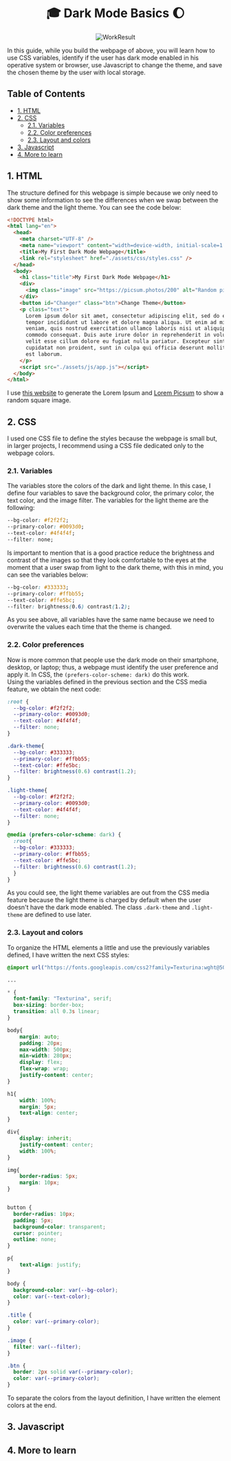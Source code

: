 <div align="center">

# :mortar_board: Dark Mode Basics :moon: <!-- omit in toc -->

![WorkResult](./media/Result.png)

</div>

In this guide, while you build the webpage of above, you will learn how to use CSS variables, identify if the user has dark mode enabled in his operative system or browser, use Javascript to change the theme, and save the chosen theme by the user with local storage.

## Table of Contents <!-- omit in toc -->
- [1. HTML](#1-html)
- [2. CSS](#2-css)
  - [2.1. Variables](#21-variables)
  - [2.2. Color preferences](#22-color-preferences)
  - [2.3. Layout and colors](#23-layout-and-colors)
- [3. Javascript](#3-javascript)
- [4. More to learn](#4-more-to-learn)

## 1. HTML
The structure defined for this webpage is simple because we only need to show some information to see the differences when we swap between the dark theme and the light theme. You can see the code below:

```html
<!DOCTYPE html>
<html lang="en">
  <head>
    <meta charset="UTF-8" />
    <meta name="viewport" content="width=device-width, initial-scale=1.0" />
    <title>My First Dark Mode Webpage</title>
    <link rel="stylesheet" href="./assets/css/styles.css" />
  </head>
  <body>
    <h1 class="title">My First Dark Mode Webpage</h1>
    <div>
      <img class="image" src="https://picsum.photos/200" alt="Random pictures"/>
    </div>
    <button id="Changer" class="btn">Change Theme</button>
    <p class="text">
      Lorem ipsum dolor sit amet, consectetur adipiscing elit, sed do eiusmod
      tempor incididunt ut labore et dolore magna aliqua. Ut enim ad minim
      veniam, quis nostrud exercitation ullamco laboris nisi ut aliquip ex ea
      commodo consequat. Duis aute irure dolor in reprehenderit in voluptate
      velit esse cillum dolore eu fugiat nulla pariatur. Excepteur sint occaecat
      cupidatat non proident, sunt in culpa qui officia deserunt mollit anim id
      est laborum.
    </p>
    <script src="./assets/js/app.js"></script>
  </body>
</html>

```
I use [this website](https://www.lipsum.com/) to generate the Lorem Ipsum and [Lorem Picsum](https://picsum.photos/) to show a random square image. 

## 2. CSS
I used one CSS file to define the styles because the webpage is small but, in larger projects, I recommend using a CSS file dedicated only to the webpage colors.

### 2.1. Variables
The variables store the colors of the dark and light theme. In this case, I define four variables to save the background color, the primary color, the text color, and the image filter. The variables for the light theme are the following:  

```css
--bg-color: #f2f2f2;
--primary-color: #0093d0;
--text-color: #4f4f4f;
--filter: none;
```

Is important to mention that is a good practice reduce the brightness and contrast of the images so that they look comfortable to the eyes at the moment that a user swap from light to the dark theme, with this in mind, you can see the variables below:

```css
--bg-color: #333333;
--primary-color: #ffbb55;
--text-color: #ffe5bc;
--filter: brightness(0.6) contrast(1.2);
```
As you see above, all variables have the same name because we need to overwrite the values each time that the theme is changed.

### 2.2. Color preferences
Now is more common that people use the dark mode on their smartphone, desktop, or laptop; thus, a webpage must identify the user preference and apply it. In CSS, the `(prefers-color-scheme: dark)` do this work.  
Using the variables defined in the previous section and the CSS media feature, we obtain the next code:

```css
:root {
  --bg-color: #f2f2f2;
  --primary-color: #0093d0;
  --text-color: #4f4f4f;
  --filter: none;
}

.dark-theme{
  --bg-color: #333333;
  --primary-color: #ffbb55;
  --text-color: #ffe5bc;
  --filter: brightness(0.6) contrast(1.2);
}

.light-theme{
  --bg-color: #f2f2f2;
  --primary-color: #0093d0;
  --text-color: #4f4f4f;
  --filter: none;
}

@media (prefers-color-scheme: dark) {
  :root{
  --bg-color: #333333;
  --primary-color: #ffbb55;
  --text-color: #ffe5bc;
  --filter: brightness(0.6) contrast(1.2);
  }
}
```

As you could see, the light theme variables are out from the CSS media feature because the light theme is charged by default when the user doesn't have the dark mode enabled. The class `.dark-theme` and `.light-theme` are defined to use later. 

### 2.3. Layout and colors
To organize the HTML elements a little and use the previously variables defined, I have written the next CSS styles:  

```css
@import url("https://fonts.googleapis.com/css2?family=Texturina:wght@500&display=swap");

...

* {
  font-family: "Texturina", serif;
  box-sizing: border-box;
  transition: all 0.3s linear;
}

body{
    margin: auto;
    padding: 20px;
    max-width: 500px;
    min-width: 280px;
    display: flex;
    flex-wrap: wrap;
    justify-content: center;
}

h1{
    width: 100%;
    margin: 5px;
    text-align: center;
}

div{
    display: inherit;
    justify-content: center;
    width: 100%;
}

img{
    border-radius: 5px;
    margin: 10px;
}


button {
  border-radius: 10px;
  padding: 5px;
  background-color: transparent;
  cursor: pointer;
  outline: none;
}

p{
    text-align: justify;
}

body {
  background-color: var(--bg-color);
  color: var(--text-color);
}

.title {
  color: var(--primary-color);
}

.image {
  filter: var(--filter);
}

.btn {
  border: 2px solid var(--primary-color);
  color: var(--primary-color);
}
```

To separate the colors from the layout definition, I have written the element colors at the end. 

## 3. Javascript

## 4. More to learn